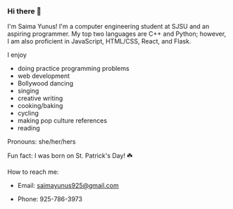 ### Hi there 👋

I'm Saima Yunus! I'm a computer engineering student at SJSU and an aspiring programmer. My top two languages are C++ and Python; however, I am also proficient in JavaScript, HTML/CSS, React, and Flask.
  
I enjoy 
- doing practice programming problems
- web development
- Bollywood dancing
- singing
- creative writing
- cooking/baking
- cycling
- making pop culture references
- reading 
  
Pronouns: she/her/hers
  
Fun fact: I was born on St. Patrick's Day! ☘️
  
How to reach me:
  
  - Email: saimayunus925@gmail.com

  - Phone: 925-786-3973
